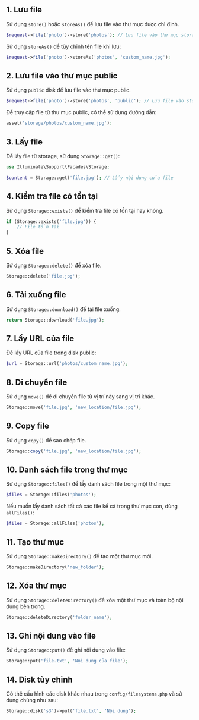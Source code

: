 ## 1. **Lưu file**

Sử dụng `store()` hoặc `storeAs()` để lưu file vào thư mục được chỉ định.

```php
$request->file('photo')->store('photos'); // Lưu file vào thư mục storage/app/photos
```

Sử dụng `storeAs()` để tùy chỉnh tên file khi lưu:

```php
$request->file('photo')->storeAs('photos', 'custom_name.jpg');
```

## 2. **Lưu file vào thư mục public**

Sử dụng `public` disk để lưu file vào thư mục public.

```php
$request->file('photo')->store('photos', 'public'); // Lưu file vào storage/app/public/photos
```

Để truy cập file từ thư mục public, có thể sử dụng đường dẫn:

```php
asset('storage/photos/custom_name.jpg');
```

## 3. **Lấy file**

Để lấy file từ storage, sử dụng `Storage::get()`:

```php
use Illuminate\Support\Facades\Storage;

$content = Storage::get('file.jpg'); // Lấy nội dung của file
```

## 4. **Kiểm tra file có tồn tại**

Sử dụng `Storage::exists()` để kiểm tra file có tồn tại hay không.

```php
if (Storage::exists('file.jpg')) {
    // File tồn tại
}
```

## 5. **Xóa file**

Sử dụng `Storage::delete()` để xóa file.

```php
Storage::delete('file.jpg');
```

## 6. **Tải xuống file**

Sử dụng `Storage::download()` để tải file xuống.

```php
return Storage::download('file.jpg');
```

## 7. **Lấy URL của file**

Để lấy URL của file trong disk public:

```php
$url = Storage::url('photos/custom_name.jpg');
```

## 8. **Di chuyển file**

Sử dụng `move()` để di chuyển file từ vị trí này sang vị trí khác.

```php
Storage::move('file.jpg', 'new_location/file.jpg');
```

## 9. **Copy file**

Sử dụng `copy()` để sao chép file.

```php
Storage::copy('file.jpg', 'new_location/file.jpg');
```

## 10. **Danh sách file trong thư mục**

Sử dụng `Storage::files()` để lấy danh sách file trong một thư mục:

```php
$files = Storage::files('photos');
```

Nếu muốn lấy danh sách tất cả các file kể cả trong thư mục con, dùng `allFiles()`:

```php
$files = Storage::allFiles('photos');
```

## 11. **Tạo thư mục**

Sử dụng `Storage::makeDirectory()` để tạo một thư mục mới.

```php
Storage::makeDirectory('new_folder');
```

## 12. **Xóa thư mục**

Sử dụng `Storage::deleteDirectory()` để xóa một thư mục và toàn bộ nội dung bên trong.

```php
Storage::deleteDirectory('folder_name');
```

## 13. **Ghi nội dung vào file**

Sử dụng `Storage::put()` để ghi nội dung vào file:

```php
Storage::put('file.txt', 'Nội dung của file');
```

## 14. **Disk tùy chỉnh**

Có thể cấu hình các disk khác nhau trong `config/filesystems.php` và sử dụng chúng như sau:

```php
Storage::disk('s3')->put('file.txt', 'Nội dung');
```
